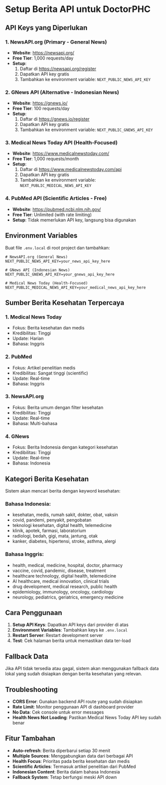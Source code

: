 # Setup Berita API untuk DoctorPHC

## API Keys yang Diperlukan

### 1. NewsAPI.org (Primary - General News)

- **Website**: https://newsapi.org/
- **Free Tier**: 1,000 requests/day
- **Setup**:
  1. Daftar di https://newsapi.org/register
  2. Dapatkan API key gratis
  3. Tambahkan ke environment variable: `NEXT_PUBLIC_NEWS_API_KEY`

### 2. GNews API (Alternative - Indonesian News)

- **Website**: https://gnews.io/
- **Free Tier**: 100 requests/day
- **Setup**:
  1. Daftar di https://gnews.io/register
  2. Dapatkan API key gratis
  3. Tambahkan ke environment variable: `NEXT_PUBLIC_GNEWS_API_KEY`

### 3. Medical News Today API (Health-Focused)

- **Website**: https://www.medicalnewstoday.com/
- **Free Tier**: 1,000 requests/month
- **Setup**:
  1. Daftar di https://www.medicalnewstoday.com/api
  2. Dapatkan API key gratis
  3. Tambahkan ke environment variable: `NEXT_PUBLIC_MEDICAL_NEWS_API_KEY`

### 4. PubMed API (Scientific Articles - Free)

- **Website**: https://pubmed.ncbi.nlm.nih.gov/
- **Free Tier**: Unlimited (with rate limiting)
- **Setup**: Tidak memerlukan API key, langsung bisa digunakan

## Environment Variables

Buat file `.env.local` di root project dan tambahkan:

```env
# NewsAPI.org (General News)
NEXT_PUBLIC_NEWS_API_KEY=your_news_api_key_here

# GNews API (Indonesian News)
NEXT_PUBLIC_GNEWS_API_KEY=your_gnews_api_key_here

# Medical News Today (Health-Focused)
NEXT_PUBLIC_MEDICAL_NEWS_API_KEY=your_medical_news_api_key_here
```

## Sumber Berita Kesehatan Terpercaya

### 1. **Medical News Today**

- Fokus: Berita kesehatan dan medis
- Kredibilitas: Tinggi
- Update: Harian
- Bahasa: Inggris

### 2. **PubMed**

- Fokus: Artikel penelitian medis
- Kredibilitas: Sangat tinggi (scientific)
- Update: Real-time
- Bahasa: Inggris

### 3. **NewsAPI.org**

- Fokus: Berita umum dengan filter kesehatan
- Kredibilitas: Tinggi
- Update: Real-time
- Bahasa: Multi-bahasa

### 4. **GNews**

- Fokus: Berita Indonesia dengan kategori kesehatan
- Kredibilitas: Tinggi
- Update: Real-time
- Bahasa: Indonesia

## Kategori Berita Kesehatan

Sistem akan mencari berita dengan keyword kesehatan:

### **Bahasa Indonesia:**

- kesehatan, medis, rumah sakit, dokter, obat, vaksin
- covid, pandemi, penyakit, pengobatan
- teknologi kesehatan, digital health, telemedicine
- klinik, apotek, farmasi, laboratorium
- radiologi, bedah, gigi, mata, jantung, otak
- kanker, diabetes, hipertensi, stroke, asthma, alergi

### **Bahasa Inggris:**

- health, medical, medicine, hospital, doctor, pharmacy
- vaccine, covid, pandemic, disease, treatment
- healthcare technology, digital health, telemedicine
- AI healthcare, medical innovation, clinical trials
- drug development, medical research, public health
- epidemiology, immunology, oncology, cardiology
- neurology, pediatrics, geriatrics, emergency medicine

## Cara Penggunaan

1. **Setup API Keys**: Dapatkan API keys dari provider di atas
2. **Environment Variables**: Tambahkan keys ke `.env.local`
3. **Restart Server**: Restart development server
4. **Test**: Cek halaman berita untuk memastikan data ter-load

## Fallback Data

Jika API tidak tersedia atau gagal, sistem akan menggunakan fallback data lokal yang sudah disiapkan dengan berita kesehatan yang relevan.

## Troubleshooting

- **CORS Error**: Gunakan backend API route yang sudah disiapkan
- **Rate Limit**: Monitor penggunaan API di dashboard provider
- **No Data**: Cek console untuk error messages
- **Health News Not Loading**: Pastikan Medical News Today API key sudah benar

## Fitur Tambahan

- **Auto-refresh**: Berita diperbarui setiap 30 menit
- **Multiple Sources**: Menggabungkan data dari berbagai API
- **Health Focus**: Prioritas pada berita kesehatan dan medis
- **Scientific Articles**: Termasuk artikel penelitian dari PubMed
- **Indonesian Content**: Berita dalam bahasa Indonesia
- **Fallback System**: Tetap berfungsi meski API down
